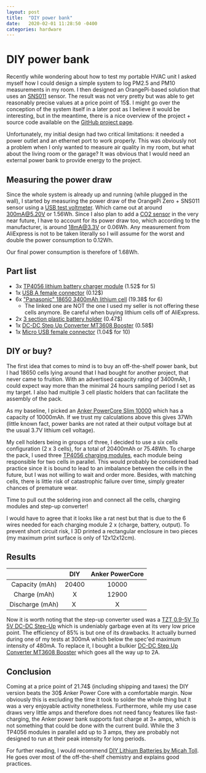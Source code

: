 ```yaml
---
layout: post
title:  "DIY power bank"
date:   2020-02-01 11:28:50 -0400
categories: hardware
---
```


# DIY power bank

Recently while wondering about how to test my portable HVAC unit I asked myself how I could design a simple system to log PM2.5 and PM10 measurements in my room. I then designed an OrangePi-based solution that uses an [SNS011](https://www.aliexpress.com/item/32724933436.html) sensor. The result was not very pretty but was able to get reasonably precise values at a price point of 15$. I might go over the conception of the system itself in a later post as I believe it would be interesting, but in the meantime, there is a nice overview of the project + source code available on the [GitHub project page](https://github.com/Belval/air-quality-station).

Unfortunately, my initial design had two critical limitations: it needed a power outlet and an ethernet port to work properly. This was obviously not a problem when I only wanted to measure air quality in my room, but what about the living room or the garage? It was obvious that I would need an external power bank to provide energy to the project.

## Measuring the power draw

Since the whole system is already up and running (while plugged in the wall), I started by measuring the power draw of the OrangePi Zero + SNS011 sensor using a [USB test voltmeter](https://www.aliexpress.com/item/32571512709.html). Which came out at around 300mA@5.20V or 1.56Wh. Since I also plan to add a [CO2 sensor](https://www.aliexpress.com/item/32706795833.html) in the very near future, I have to account for its power draw too, which according to the manufacturer, is around 18mA@3.3V or 0.06Wh. Any measurement from AliExpress is not to be taken literally so I will assume for the worst and double the power consumption to 0.12Wh.

Our final power consumption is therefore of 1.68Wh.

## Part list

- 3x [TP4056 lithium battery charger module](https://www.aliexpress.com/item/32797834680.html) (1.52$ for 5)
- 1x [USB A female connector](https://www.aliexpress.com/item/Micro-Mini-USB-USB-A-Male-USB-2-0-3-0-A-Female-USB-B-Connector/33045236019.html) (0.12$)
- 6x ["Panasonic" 18650 3400mAh lithium cell](https://www.aliexpress.com/item/33016517000.html) (19.38$ for 6)
    - The linked one are NOT the one I used my seller is not offering these cells anymore. Be careful when buying lithium cells off of AliExpress.
- 2x [3 section plastic battery holder](https://www.aliexpress.com/item/33038284120.html) (0.47$)
- 1x [DC-DC Step Up Converter MT3608 Booster](https://www.aliexpress.com/item/32970333618.html) (0.58$)
- 1x [Micro USB female connector](https://www.aliexpress.com/item/4000484202812.html) (1.04$ for 10)

## DIY or buy?

The first idea that comes to mind is to buy an off-the-shelf power bank, but I had 18650 cells lying around that I had bought for another project, that never came to fruition. With an advertised capacity rating of 3400mAh, I could expect way more than the minimal 24 hours sampling period I set as my target. I also had multiple 3 cell plastic holders that can facilitate the assembly of the pack.

As my baseline, I picked an [Anker PowerCore Slim 10000](https://www.amazon.ca/Anker-Ultra-Compact-High-Speed-VoltageBoost-Technology/dp/B07QXV6N1B) which has a capacity of 10000mAh. If we trust my calculations above this gives 37Wh (little known fact, power banks are not rated at their output voltage but at the usual 3.7V lithium cell voltage).

My cell holders being in groups of three, I decided to use a six cells configuration (2 x 3 cells), for a total of 20400mAh or 75.48Wh. To charge the pack, I used three [TP4056 charging modules](https://www.aliexpress.com/item/32797834680.html), each module being responsible for two cells in parallel. This would probably be considered bad practice since it is bound to lead to an imbalance between the cells in the future, but I was not willing to wait and order more. Besides, with matching cells, there is little risk of catastrophic failure over time, simply greater chances of premature wear.

Time to pull out the soldering iron and connect all the cells, charging modules and step-up converter!

I would have to agree that it looks like a rat nest but that is due to the 6 wires needed for each charging module 2 x (charge, battery, output). To prevent short circuit risk, I 3D printed a rectangular enclosure in two pieces (my maximum print surface is only of 12x12x12cm).

## Results

<center>

| | DIY | Anker PowerCore |
|:-----:|:-----:|:-----:|
| Capacity (mAh) | 20400 | 10000 |
| Charge (mAh) | X | 12900 |
| Discharge (mAh) | X | X |

</center>

Now it is worth noting that the step-up converter used was a [TZT 0.9-5V To 5V DC-DC Step-Up](https://www.aliexpress.com/item/32807311456.html) which is undeniably garbage even at its very low price point. The efficiency of 85% is but one of its drawbacks. It actually burned during one of my tests at 300mA which below the spec'ed maximum intensity of 480mA. To replace it, I bought a bulkier [DC-DC Step Up Converter MT3608 Booster](https://www.aliexpress.com/item/32970333618.html) which goes all the way up to 2A.

## Conclusion

Coming at a price point of 21.74$ (including shipping and taxes) the DIY version beats the 30$ Anker Power Core with a comfortable margin. Now obviously this is excluding the time it took to solder the whole thing but it was a very enjoyable activity nonetheless. Furthermore, while my use case draws very little amps and therefore does not need fancy features like fast-charging, the Anker power bank supports fast charge at 3+ amps, which is not something that could be done with the current build. While the 3 TP4056 modules in parallel add up to 3 amps, they are probably not designed to run at their peak intensity for long periods.

For further reading, I would recommend [DIY Lithium Batteries by Micah Toll](https://www.amazon.ca/DIY-Lithium-Batteries-Build-Battery/dp/0989906701). He goes over most of the off-the-shelf chemistry and explains good practices.



